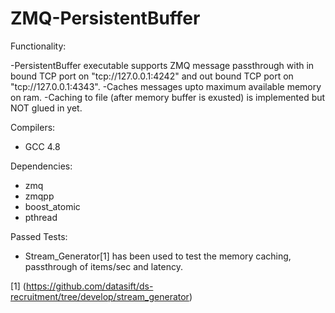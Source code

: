 ZMQ-PersistentBuffer
====================

Functionality:

  -PersistentBuffer executable supports ZMQ message passthrough with in bound TCP port on "tcp://127.0.0.1:4242" and out bound TCP port on "tcp://127.0.0.1:4343".
  -Caches messages upto maximum available memory on ram.
  -Caching to file (after memory buffer is exusted) is implemented but NOT glued in yet.

Compilers:
  - GCC 4.8

Dependencies: 
  - zmq
  - zmqpp
  - boost_atomic
  - pthread
  
Passed Tests:
  - Stream_Generator[1] has been used to test the memory caching, passthrough of items/sec and latency.
  

  [1] (https://github.com/datasift/ds-recruitment/tree/develop/stream_generator)
